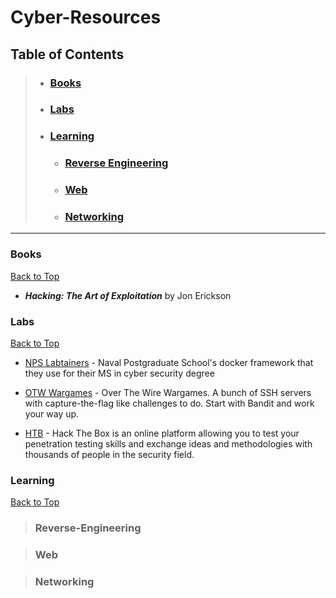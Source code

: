 # Cyber-Resources

<!-- Begin Table of Contents-->

## Table of Contents

> - ### [Books](#books)
> - ### [Labs](#labs)
> - ### [Learning](#learning)
> 	- ### [Reverse Engineering](#reverse-engineering)
> 	- ### [Web](#web)
>	- ### [Networking](#networking)

<!-- End Table of Contents-->

---

<!-- Begin List-->

### Books

[Back to Top](#)

- ***Hacking: The Art of Exploitation*** by Jon Erickson

### Labs

[Back to Top](#)

- [NPS Labtainers](https://nps.edu/web/c3o/labtainers) - Naval Postgraduate School's docker framework that they use for their MS in cyber security degree

- [OTW Wargames](https://overthewire.org/wargames/) - Over The Wire Wargames. A bunch of SSH servers with capture-the-flag like challenges to do. Start with Bandit and work your way up.

- [HTB](https://www.hackthebox.eu/) - Hack The Box is an online platform allowing you to test your penetration testing skills and exchange ideas and methodologies with thousands of people in the security field.

### Learning

[Back to Top](#)

> ### Reverse-Engineering
>

> ### Web
>

> ### Networking
>

<!-- End List-->

